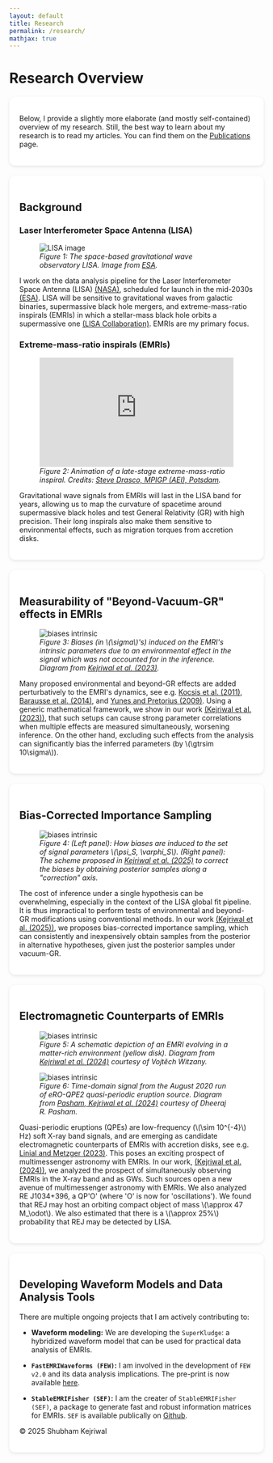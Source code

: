 ```yaml
---
layout: default
title: Research
permalink: /research/
mathjax: true
---
```


# Research Overview  

<div class="bubble" markdown="1">

Below, I provide a slightly more elaborate (and mostly self-contained) overview of my research. Still, the best way to learn about my research is to read my articles. You can find them on the [Publications](/shubham/publications) page.  

</div>

<div class="bubble" markdown="1">

## Background

### Laser Interferometer Space Antenna (LISA)

<figure>
  <!-- Inline style on IMG sets DESKTOP max width -->
  <!-- CSS handles mobile scaling (width: 100%, max-width: 100%) -->
  <img src="{{ site.baseurl | default: '' }}/assets/LISA.jpg" alt="LISA image" style="max-width: 450px;"/>
  <figcaption>
    <em>Figure 1: The space-based gravitational wave observatory LISA. Image from <a href="https://www.esa.int/ESA_Multimedia/Images/2002/02/LISA_Laser_Interferometer_Space_Antenna_line_drawing" target="_blank">ESA</a>.</em>
  </figcaption>
</figure>  

I work on the data analysis pipeline for the Laser Interferometer Space Antenna (LISA) [(NASA)](https://lisa.nasa.gov/), scheduled for launch in the mid-2030s [(ESA)](https://www.esa.int/Science_Exploration/Space_Science/LISA/Capturing_the_ripples_of_spacetime_LISA_gets_go-ahead). LISA will be sensitive to gravitational waves from galactic binaries, supermassive black hole mergers, and extreme-mass-ratio inspirals (EMRIs) in which a stellar-mass black hole orbits a supermassive one [(LISA Collaboration)](https://arxiv.org/abs/2402.07571). EMRIs are my primary focus.


### Extreme-mass-ratio inspirals (EMRIs)  

<figure>
  <!-- Video uses CSS for max-width and aspect ratio -->
  <div class="video-container">
    <iframe
            src="https://www.youtube.com/embed/WPvkzSvgHvc"
            title="Inspiralling EMRI video"
            frameborder="0"
            allow="accelerometer; autoplay; clipboard-write; encrypted-media; gyroscope; picture-in-picture; web-share"
            allowfullscreen>
    </iframe>
  </div>
  <figcaption>
    <em>Figure 2: Animation of a late-stage extreme-mass-ratio inspiral. Credits: <a href="https://www.youtube.com/watch?v=WPvkzSvgHvc" target="_blank">Steve Drasco, MPIGP (AEI), Potsdam</a>.</em>
  </figcaption>
</figure>


Gravitational wave signals from EMRIs will last in the LISA band for years, allowing us to map the curvature of spacetime around supermassive black holes and test General Relativity (GR) with high precision. Their long inspirals also make them sensitive to environmental effects, such as migration torques from accretion disks.

</div>

<div class="bubble" markdown="1">

## Measurability of "Beyond-Vacuum-GR" effects in EMRIs  

<figure>
  <!-- Inline style on IMG sets DESKTOP max width -->
  <!-- CSS handles mobile scaling (width: 100%, max-width: 100%) -->
  <img src="{{ site.baseurl | default: '' }}/assets/joint_analysis/correlation_bias-1.png" alt="biases intrinsic" style="max-width: 450px;"/>
  <figcaption>
    <em>Figure 3: Biases (in \(\sigma\)'s) induced on the EMRI's intrinsic parameters due to an environmental effect in the signal which was not accounted for in the inference. Diagram from <a href="https://arxiv.org/abs/2312.13028" target="_blank">Kejriwal et al. (2023)</a>.</em>
  </figcaption>
</figure> 

Many proposed environmental and beyond-GR effects are added perturbatively to the EMRI's dynamics, see e.g. [Kocsis et al. (2011)](https://arxiv.org/abs/1104.2322), [Barausse et al. (2014)](https://arxiv.org/abs/1404.7149), and [Yunes and Pretorius (2009)](https://arxiv.org/abs/0909.3328). Using a generic mathematical framework, we show in our work [(Kejriwal et al. (2023))](https://arxiv.org/abs/2312.13028), that such setups can cause strong parameter correlations when multiple effects are measured simultaneously, worsening inference. On the other hand, excluding such effects from the analysis can significantly bias the inferred parameters (by \\(\gtrsim 10\sigma\\)).

</div>

<div class="bubble" markdown="1">

## Bias-Corrected Importance Sampling

<figure>
  <!-- Inline style on IMG sets DESKTOP max width -->
  <!-- CSS handles mobile scaling (width: 100%, max-width: 100%) -->
  <img src="{{ site.baseurl | default: '' }}/assets/biascorrected.png" alt="biases intrinsic" style="max-width: 450px;"/>
  <figcaption>
    <em>Figure 4: (Left panel): How biases are induced to the set of signal parameters \(\psi_S, \varphi_S\). (Right panel): The scheme proposed in <a href="https://arxiv.org/abs/2503.01120" target="_blank">Kejriwal et al. (2025)</a> to correct the biases by obtaining posterior samples along a "correction" axis.</em>
  </figcaption>
</figure> 

The cost of inference under a single hypothesis can be overwhelming, especially in the context of the LISA global fit pipeline. It is thus impractical to perform tests of environmental and beyond-GR modifications using conventional methods. In our work [(Kejriwal et al. (2025))](https://arxiv.org/abs/2503.01120), we proposes bias-corrected importance sampling, which can consistently and inexpensively obtain samples from the posterior in alternative hypotheses, given just the posterior samples under vacuum-GR.

</div>

<div class="bubble" markdown="1">

## Electromagnetic Counterparts of EMRIs

<figure>
  <!-- Inline style on IMG sets DESKTOP max width -->
  <!-- CSS handles mobile scaling (width: 100%, max-width: 100%) -->
  <img src="{{ site.baseurl | default: '' }}/assets/EMcounterpart.png" alt="biases intrinsic" style="max-width: 450px;"/>
  <figcaption>
    <em>Figure 5: A schematic depiction of an EMRI evolving in a matter-rich environment (yellow disk). Diagram from <a href="https://arxiv.org/abs/2404.00941" target="_blank">Kejriwal et al. (2024)</a> courtesy of Vojtěch Witzany.</em>
  </figcaption>
</figure> 

<figure>
  <!-- Inline style on IMG sets DESKTOP max width -->
  <!-- CSS handles mobile scaling (width: 100%, max-width: 100%) -->
  <img src="{{ site.baseurl | default: '' }}/assets/QPE.png" alt="biases intrinsic" style="max-width: 450px;"/>
  <figcaption>
    <em>Figure 6: Time-domain signal from the August 2020 run of eRO-QPE2 quasi-periodic eruption source. Diagram from  <a href="https://arxiv.org/abs/2411.00289" target="_blank">Pasham, Kejriwal et al. (2024)</a> courtesy of Dheeraj R. Pasham.</em>
  </figcaption>
</figure> 

Quasi-periodic eruptions (QPEs) are low-frequency (\\(\sim 10^{-4}\\) Hz) soft X-ray band signals, and are emerging as candidate electromagnetic counterparts of EMRIs with accretion disks, see e.g. [Linial and Metzger (2023)](https://arxiv.org/abs/2303.16231). This poses an exciting prospect of multimessenger astronomy with EMRIs. In our work, [(Kejriwal et al. (2024))](https://arxiv.org/abs/2404.00941), we analyzed the prospect of simultaneously observing EMRIs in the X-ray band and as GWs. Such sources open a new avenue of multimessenger astronomy with EMRIs. We also analyzed RE J1034+396, a QP'O' (where 'O' is now for 'oscillations'). We found that REJ may host an orbiting compact object of mass \\(\approx 47 M_\odot\\). We also estimated that there is a \\(\approx 25\%\\) probability that REJ may be detected by LISA.

</div>

<div class="bubble" markdown="1">

## Developing Waveform Models and Data Analysis Tools

  There are multiple ongoing projects that I am actively contributing to:
  
  - **Waveform modeling:** We are developing the `SuperKludge`: a hybridized waveform model that can be used for practical data analysis of EMRIs.
  
  - **`FastEMRIWaveforms (FEW)`:** I am involved in the development of `FEW v2.0` and its data analysis implications. The pre-print is now available [here](https://arxiv.org/abs/2506.09470v1). 

  - **`StableEMRIFisher (SEF)`:** I am the creater of `StableEMRIFisher (SEF)`, a package to generate fast and robust information matrices for EMRIs. `SEF` is available publically on [Github](https://github.com/perturber/StableEMRIFisher).

<style>
.bubble {
  background: #fff;
  border-radius: 12px;
  padding: 20px;
  margin: 20px 0;
  box-shadow: 0 2px 6px rgba(0,0,0,0.1);
}
.video-container {
  position: relative; overflow: hidden; width: 100%; max-width: 560px; margin: auto;
}
.video-container::before { content: ""; display: block; padding-top: 56.25%; }
.video-container iframe { position: absolute; top: 0; left: 0; width: 100%; height: 100%; border: 0; }
</style> 

© 2025 Shubham Kejriwal
